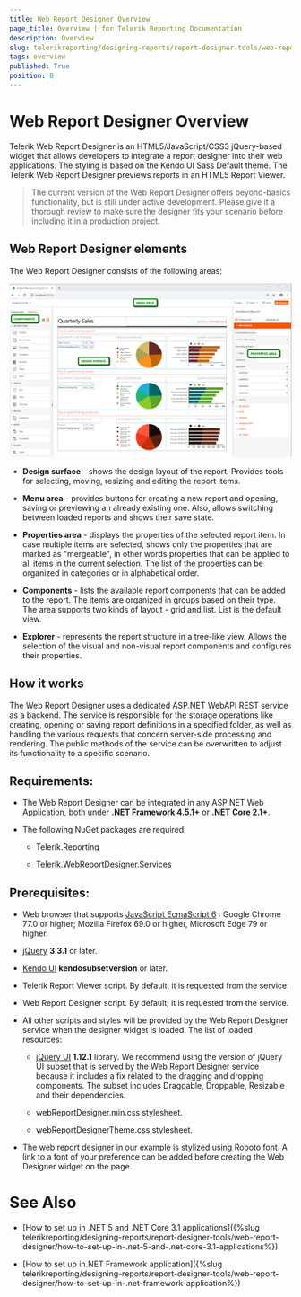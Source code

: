 ```yaml
---
title: Web Report Designer Overview
page_title: Overview | for Telerik Reporting Documentation
description: Overview
slug: telerikreporting/designing-reports/report-designer-tools/web-report-designer/overview
tags: overview
published: True
position: 0
---
```


# Web Report Designer Overview

Telerik Web Report Designer is an HTML5/JavaScript/CSS3 jQuery-based widget that allows developers to integrate a report designer into their web applications. The styling is based on the Kendo UI Sass Default theme. The Telerik Web Report Designer previews reports in an HTML5 Report Viewer. 

> The current version of the Web Report Designer offers beyond-basics functionality, but is still under active development. Please give it a thorough review to make sure the designer fits your scenario before including it in a production project. 

## Web Report Designer elements

The Web Report Designer consists of the following areas: 

  ![Web Report Designer With Dashboard Report](images/Designer/web-report-designer-dashboard.png)

* __Design surface__ - shows the design layout of the report. Provides tools for selecting, moving, resizing and editing the report items. 

* __Menu area__ - provides buttons for creating a new report and opening, saving or previewing an already existing one. Also, allows switching between loaded reports and shows their save state. 

* __Properties area__ - displays the properties of the selected report item. In case multiple items are selected, shows only the properties that are marked as "mergeable", in other words properties that can be applied to all items in the current selection. The list of the properties can be organized in categories or in alphabetical order. 

* __Components__ - lists the available report components that can be added to the report. The items are organized in groups based on their type. The area supports two kinds of layout - grid and list. List is the default view. 

* __Explorer__ - represents the report structure in a tree-like view. Allows the selection of the visual and non-visual report components and configures their properties. 

## How it works

The Web Report Designer uses a dedicated ASP.NET WebAPI REST service as a backend. The service is responsible for the storage operations like creating, opening or saving report definitions in a specified folder, as well as handling the various requests that concern server-side processing and rendering. The public methods of the service can be overwritten to adjust its functionality to a specific scenario. 

## Requirements:

* The Web Report Designer can be integrated in any ASP.NET Web Application, both under __.NET Framework 4.5.1+__ or __.NET Core 2.1+__. 

* The following NuGet packages are required: 

   + Telerik.Reporting 

   + Telerik.WebReportDesigner.Services 

## Prerequisites:

* Web browser that supports [JavaScript EcmaScript 6](https://es6.io) : Google Chrome 77.0 or higher; Mozilla Firefox 69.0 or higher, Microsoft Edge 79 or higher. 

* [jQuery](http://jquery.com/download/) __3.3.1__ or later. 

* [Kendo UI](http://www.kendoui.com/) __kendosubsetversion__ or later. 

* Telerik Report Viewer script. By default, it is requested from the service. 

* Web Report Designer script. By default, it is requested from the service. 

* All other scripts and styles will be provided by the Web Report Designer service when the designer widget is loaded. The list of loaded resources: 

   +  [jQuery UI](https://jqueryui.com/) __1.12.1__ library. We recommend using the version of jQuery UI subset that is served by the Web Report Designer service because it includes a fix related to the dragging and dropping components. The subset includes Draggable, Droppable, Resizable and their dependencies. 

   + webReportDesigner.min.css stylesheet.

   + webReportDesignerTheme.css stylesheet.

* The web report designer in our example is stylized using [Roboto font](https://fonts.google.com/specimen/Roboto). A link to a font of your preference can be added before creating the Web Designer widget on the page. 


# See Also

* [How to set up in .NET 5 and .NET Core 3.1 applications]({%slug telerikreporting/designing-reports/report-designer-tools/web-report-designer/how-to-set-up-in-.net-5-and-.net-core-3.1-applications%})

* [How to set up in.NET Framework application]({%slug telerikreporting/designing-reports/report-designer-tools/web-report-designer/how-to-set-up-in-.net-framework-application%})

